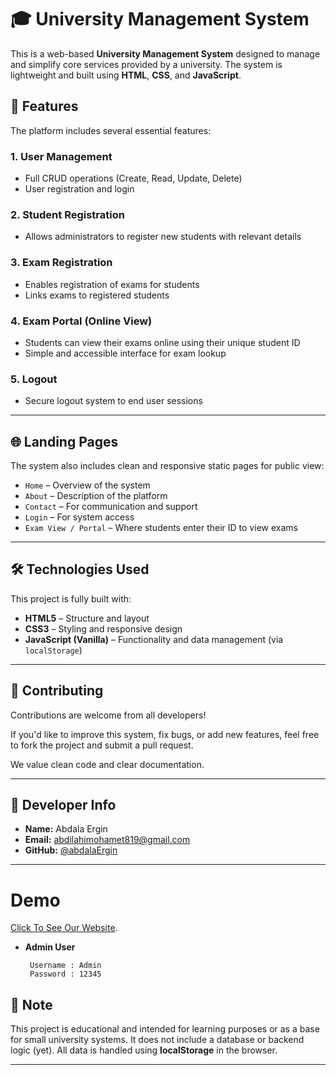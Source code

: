 #
# 🎓 University Management System

This is a web-based **University Management System** designed to manage and simplify core services provided by a university. The system is lightweight and built using **HTML**, **CSS**, and **JavaScript**.

## 🌟 Features

The platform includes several essential features:

### 1. User Management
- Full CRUD operations (Create, Read, Update, Delete)
- User registration and login


### 2. Student Registration
- Allows administrators to register new students with relevant details

### 3. Exam Registration
- Enables registration of exams for students
- Links exams to registered students

### 4. Exam Portal (Online View)
- Students can view their exams online using their unique student ID
- Simple and accessible interface for exam lookup

### 5. Logout
- Secure logout system to end user sessions

---

## 🌐 Landing Pages

The system also includes clean and responsive static pages for public view:

- `Home` – Overview of the system
- `About` – Description of the platform
- `Contact` – For communication and support
- `Login` – For system access
- `Exam View / Portal` – Where students enter their ID to view exams

---

## 🛠️ Technologies Used

This project is fully built with:

- **HTML5** – Structure and layout
- **CSS3** – Styling and responsive design
- **JavaScript (Vanilla)** – Functionality and data management (via `localStorage`)

---

## 🤝 Contributing

Contributions are welcome from all developers!

If you'd like to improve this system, fix bugs, or add new features, feel free to fork the project and submit a pull request.

We value clean code and clear documentation.

---

## 👤 Developer Info

- **Name:**  Abdala Ergin  
- **Email:** [abdilahimohamet819@gmail.com
](mailto:abdilahimohamet819@gmail.com)  
- **GitHub:** [@abdalaErgin](https://github.com/abdalaErgin)

---
# Demo 
[Click To See Our Website](https://university-system-pi.vercel.app/).
    
- **Admin User**
       
       Username : Admin
       Password : 12345

## 📌 Note

This project is educational and intended for learning purposes or as a base for small university systems. It does not include a database or backend logic (yet). All data is handled using **localStorage** in the browser.

---

